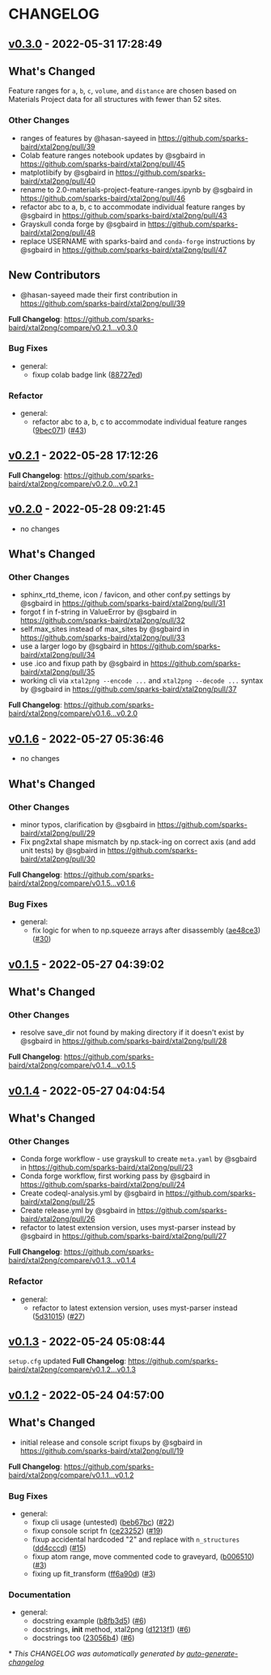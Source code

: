 # CHANGELOG

## [v0.3.0](https://github.com/sparks-baird/xtal2png/releases/tag/v0.3.0) - 2022-05-31 17:28:49

<!-- Release notes generated using configuration in .github/release.yml at v0.3.0  -->

## What's Changed
Feature ranges for `a`, `b`, `c`, `volume`, and `distance` are chosen based on Materials Project data for all structures with fewer than 52 sites.

### Other Changes
* ranges of features by @hasan-sayeed in https://github.com/sparks-baird/xtal2png/pull/39
* Colab feature ranges notebook updates by @sgbaird in https://github.com/sparks-baird/xtal2png/pull/45
* matplotlibify by @sgbaird in https://github.com/sparks-baird/xtal2png/pull/40
* rename to 2.0-materials-project-feature-ranges.ipynb by @sgbaird in https://github.com/sparks-baird/xtal2png/pull/46
* refactor abc to a, b, c to accommodate individual feature ranges by @sgbaird in https://github.com/sparks-baird/xtal2png/pull/43
* Grayskull conda forge by @sgbaird in https://github.com/sparks-baird/xtal2png/pull/48
* replace USERNAME with sparks-baird and `conda-forge` instructions by @sgbaird in https://github.com/sparks-baird/xtal2png/pull/47


## New Contributors
* @hasan-sayeed made their first contribution in https://github.com/sparks-baird/xtal2png/pull/39

**Full Changelog**: https://github.com/sparks-baird/xtal2png/compare/v0.2.1...v0.3.0

### Bug Fixes

- general:
  - fixup colab badge link ([88727ed](https://github.com/sparks-baird/xtal2png/commit/88727ede42b70014be85e70338f58e3be4399d95))

### Refactor

- general:
  - refactor abc to a, b, c to accommodate individual feature ranges ([9bec071](https://github.com/sparks-baird/xtal2png/commit/9bec0710580d487c49c71e26f5d2f257b0b9e5a0)) ([#43](https://github.com/sparks-baird/xtal2png/pull/43))

## [v0.2.1](https://github.com/sparks-baird/xtal2png/releases/tag/v0.2.1) - 2022-05-28 17:12:26


<!-- Release notes generated using configuration in .github/release.yml at v0.2.1 -->



**Full Changelog**: https://github.com/sparks-baird/xtal2png/compare/v0.2.0...v0.2.1

## [v0.2.0](https://github.com/sparks-baird/xtal2png/releases/tag/v0.2.0) - 2022-05-28 09:21:45

- no changes

<!-- Release notes generated using configuration in .github/release.yml at v0.2.0 -->

## What's Changed
### Other Changes
* sphinx_rtd_theme, icon / favicon, and other conf.py settings by @sgbaird in https://github.com/sparks-baird/xtal2png/pull/31
* forgot f in f-string in ValueError by @sgbaird in https://github.com/sparks-baird/xtal2png/pull/32
* self.max_sites instead of max_sites by @sgbaird in https://github.com/sparks-baird/xtal2png/pull/33
* use a larger logo by @sgbaird in https://github.com/sparks-baird/xtal2png/pull/34
* use .ico and fixup path by @sgbaird in https://github.com/sparks-baird/xtal2png/pull/35
* working cli via `xtal2png --encode ...` and `xtal2png --decode ...` syntax by @sgbaird in https://github.com/sparks-baird/xtal2png/pull/37


**Full Changelog**: https://github.com/sparks-baird/xtal2png/compare/v0.1.6...v0.2.0

## [v0.1.6](https://github.com/sparks-baird/xtal2png/releases/tag/v0.1.6) - 2022-05-27 05:36:46

- no changes

<!-- Release notes generated using configuration in .github/release.yml at v0.1.6 -->

## What's Changed
### Other Changes
* minor typos, clarification by @sgbaird in https://github.com/sparks-baird/xtal2png/pull/29
* Fix png2xtal shape mismatch by np.stack-ing on correct axis (and add unit tests) by @sgbaird in https://github.com/sparks-baird/xtal2png/pull/30


**Full Changelog**: https://github.com/sparks-baird/xtal2png/compare/v0.1.5...v0.1.6

### Bug Fixes

- general:
  - fix logic for when to np.squeeze arrays after disassembly ([ae48ce3](https://github.com/sparks-baird/xtal2png/commit/ae48ce3b32bf30bb27b8338c9f29c4a381269eeb)) ([#30](https://github.com/sparks-baird/xtal2png/pull/30))

## [v0.1.5](https://github.com/sparks-baird/xtal2png/releases/tag/v0.1.5) - 2022-05-27 04:39:02

<!-- Release notes generated using configuration in .github/release.yml at v0.1.5 -->

## What's Changed
### Other Changes
* resolve save_dir not found by making directory if it doesn't exist by @sgbaird in https://github.com/sparks-baird/xtal2png/pull/28


**Full Changelog**: https://github.com/sparks-baird/xtal2png/compare/v0.1.4...v0.1.5

## [v0.1.4](https://github.com/sparks-baird/xtal2png/releases/tag/v0.1.4) - 2022-05-27 04:04:54

<!-- Release notes generated using configuration in .github/release.yml at v0.1.4 -->

## What's Changed
### Other Changes
* Conda forge workflow - use grayskull to create `meta.yaml` by @sgbaird in https://github.com/sparks-baird/xtal2png/pull/23
* Conda forge workflow, first working pass by @sgbaird in https://github.com/sparks-baird/xtal2png/pull/24
* Create codeql-analysis.yml by @sgbaird in https://github.com/sparks-baird/xtal2png/pull/25
* Create release.yml by @sgbaird in https://github.com/sparks-baird/xtal2png/pull/26
* refactor to latest extension version, uses myst-parser instead by @sgbaird in https://github.com/sparks-baird/xtal2png/pull/27


**Full Changelog**: https://github.com/sparks-baird/xtal2png/compare/v0.1.3...v0.1.4

### Refactor

- general:
  - refactor to latest extension version, uses myst-parser instead ([5d31015](https://github.com/sparks-baird/xtal2png/commit/5d31015313115a8573f11c0b05b5cbf66000e77f)) ([#27](https://github.com/sparks-baird/xtal2png/pull/27))

## [v0.1.3](https://github.com/sparks-baird/xtal2png/releases/tag/v0.1.3) - 2022-05-24 05:08:44

`setup.cfg` updated
**Full Changelog**: https://github.com/sparks-baird/xtal2png/compare/v0.1.2...v0.1.3

## [v0.1.2](https://github.com/sparks-baird/xtal2png/releases/tag/v0.1.2) - 2022-05-24 04:57:00

## What's Changed
* initial release and console script fixups by @sgbaird in https://github.com/sparks-baird/xtal2png/pull/19


**Full Changelog**: https://github.com/sparks-baird/xtal2png/compare/v0.1.1...v0.1.2

### Bug Fixes

- general:
  - fixup cli usage (untested) ([beb67bc](https://github.com/sparks-baird/xtal2png/commit/beb67bc277b1c27ae5248867aa64c814b34d1b5f)) ([#22](https://github.com/sparks-baird/xtal2png/pull/22))
  - fixup console script fn ([ce23252](https://github.com/sparks-baird/xtal2png/commit/ce232520ec4eeffc5e860c20480249f603c8dd8b)) ([#19](https://github.com/sparks-baird/xtal2png/pull/19))
  - fixup accidental hardcoded "2" and replace with `n_structures` ([dd4cccd](https://github.com/sparks-baird/xtal2png/commit/dd4cccdd51b825f2e5532cfe4726aaf96ef11181)) ([#15](https://github.com/sparks-baird/xtal2png/pull/15))
  - fixup atom range, move commented code to graveyard, ([b006510](https://github.com/sparks-baird/xtal2png/commit/b0065100e556cbc61a53844d048412af535a187a)) ([#3](https://github.com/sparks-baird/xtal2png/pull/3))
  - fixing up fit_transform ([ff6a90d](https://github.com/sparks-baird/xtal2png/commit/ff6a90d1187fdd31c203d1001d18e02f28b32bf7)) ([#3](https://github.com/sparks-baird/xtal2png/pull/3))

### Documentation

- general:
  - docstring example ([b8fb3d5](https://github.com/sparks-baird/xtal2png/commit/b8fb3d57723b4f42a915354d42e2c89f24f8aa33)) ([#6](https://github.com/sparks-baird/xtal2png/pull/6))
  - docstrings, __init__ method, xtal2png ([d1213f1](https://github.com/sparks-baird/xtal2png/commit/d1213f147c9461961494b601516c2eead3edbaac)) ([#6](https://github.com/sparks-baird/xtal2png/pull/6))
  - docstrings too ([23056b4](https://github.com/sparks-baird/xtal2png/commit/23056b48eea1aab284a3ddfc3a80c739f88f371f)) ([#6](https://github.com/sparks-baird/xtal2png/pull/6))

\* *This CHANGELOG was automatically generated by [auto-generate-changelog](https://github.com/BobAnkh/auto-generate-changelog)*
